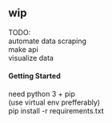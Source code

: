 ## wip  
  
TODO:  
automate data scraping  
make api  
visualize data  
  
#### Getting Started  
need python 3 + pip  
(use virtual env prefferably)  
pip install -r requirements.txt